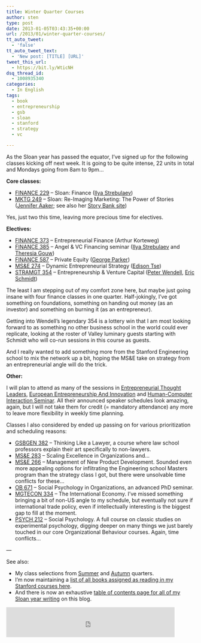 ```yaml
---
title: Winter Quarter Courses
author: sten
type: post
date: 2013-01-05T03:43:35+00:00
url: /2013/01/winter-quarter-courses/
tt_auto_tweet:
  - 'false'
tt_auto_tweet_text:
  - 'New post: [TITLE] [URL]'
tweet_this_url:
  - https://bit.ly/WticNH
dsq_thread_id:
  - 1008935340
categories:
  - In English
tags:
  - book
  - entrepreneurship
  - gsb
  - sloan
  - stanford
  - strategy
  - vc

---
```

As the Sloan year has passed the equator, I&#8217;ve signed up for the following classes kicking off next week. It is going to be quite intense, 22 units in total and Mondays going from 8am to 9pm&#8230;

**Core classes:**

  * [FINANCE 229][1] &#8211; Sloan: Finance ([Ilya Strebulaev][2])
  * [MKTG 249][3] &#8211; Sloan: Re-Imaging Marketing: The Power of Stories ([Jennifer Aaker][4]; see also her [Story Bank site][5])

Yes, just two this time, leaving more precious time for electives.

**Electives:<!--more-->**

  * [FINANCE 373][6] &#8211; Entrepreneurial Finance (Arthur Korteweg)
  * [FINANCE 385][7] &#8211; Angel & VC Financing seminar ([Ilya Strebulaev][2] and [Theresia Gouw][8])
  * [FINANCE 587][9] &#8211; Private Equity ([George Parker][10])
  * [MS&E 274][11] &#8211; Dynamic Entrepreneurial Strategy ([Edison Tse][12])
  * [STRAMGT 354][13] &#8211; Entrepreneurship & Venture Capital ([Peter Wendell][14], [Eric Schmidt][15])

The least I am stepping out of my comfort zone here, but maybe just going insane with four finance classes in one quarter. Half-jokingly, I&#8217;ve got something on foundations, something on handing out money (as an investor) and something on burning it (as an entrepreneur).

Getting into Wendell&#8217;s legendary 354 is a lottery win that I am most looking forward to as something no other business school in the world could ever replicate, looking at the roster of Valley luminary guests starting with Schmidt who will co-run sessions in this course as guests.

And I really wanted to add something more from the Stanford Engineering school to mix the network up a bit, hoping the MS&E take on strategy from an entrepreneurial angle will do the trick.

**Other:**

I will plan to attend as many of the sessions in [Entrepreneurial Thought Leaders][16], [European Entrepreneurship And Innovation][17] and [Human-Computer Interaction Seminar][18]. All their announced speaker schedules look amazing, again, but I will not take them for credit (= mandatory attendance) any more to leave more flexibility in weekly time planning.

Classes I also considered by ended up passing on for various prioritization and scheduling reasons:

  * [GSBGEN 382][19] &#8211; Thinking Like a Lawyer, a course where law school professors explain their art specifically to non-lawyers.
  * [MS&E 283][20] &#8211; Scaling Excellence in Organizations and&#8230;
  * [MS&E 266][21] &#8211; Management of New Product Development. Sounded even more appealing options for inflitrating the Engineering school Masters program than the strategy class I got, but there were unsolvable time conflicts for these&#8230;
  * [OB 671][22] &#8211; Social Psychology in Organizations, an advanced PhD seminar.
  * [MGTECON 334][23] &#8211; The International Economy. I&#8217;ve missed something bringing a bit of non-US angle to my schedule, but eventually not sure if international trade policy, even if intellectually interesting is the biggest gap to fill at the moment.
  * [PSYCH 212][24] &#8211; Social Psychology. A full course on classic studies on experimental psychology, digging deeper on many things we just barely touched in our core Organizational Behaviour courses. Again, time conflicts&#8230;

&#8212;

See also:

  * My class selections from [Summer][25] and [Autumn][26] quarters.
  * I&#8217;m now maintaining a [list of all books assigned as reading in my Stanford courses here][27].
  * And there is now an exhaustive [table of contents page for all of my Sloan year writing][28] on this blog.

<iframe src="http://www.facebook.com/plugins/like.php?href=http%3A%2F%2Fsten.tamkivi.com%2F2013%2F01%2Fwinter-quarter-courses%2F&layout=standard&show_faces=true&width=450&action=like&colorscheme=light&height=80" scrolling="no" frameborder="0" style="border:none; overflow:hidden; width:450px; height:80px;" allowTransparency="true"></iframe>

 [1]: http://explorecourses.stanford.edu/search?view=catalog&filter-coursestatus-Active=on&page=0&catalog=&q=FINANCE+229%3A+Sloan%3A+Finance&collapse=
 [2]: http://faculty-gsb.stanford.edu/strebulaev/
 [3]: http://explorecourses.stanford.edu/search?view=timeschedule&filter-coursestatus-Active=on&page=0&catalog=&q=MKTG249&collapse=
 [4]: http://faculty-gsb.stanford.edu/aaker/
 [5]: http://stanford.edu/class/gsbgen542/
 [6]: http://explorecourses.stanford.edu/search?view=catalog&filter-coursestatus-Active=on&page=0&catalog=&q=FINANCE+373%3A+Entrepreneurial+Finance&collapse=
 [7]: http://explorecourses.stanford.edu/search?view=catalog&filter-coursestatus-Active=on&page=0&catalog=&q=FINANCE+385%3A+Angel+and+Venture+Capital+Financing+and+Decision+Making&collapse=
 [8]: http://www.forbes.com/lists/midas/2012/theresia-gouw-ranzetta.html
 [9]: http://explorecourses.stanford.edu/search?view=catalog&filter-coursestatus-Active=on&page=0&catalog=&q=FINANCE+587%3A+Private+Equity+-+Understanding+the+Deal&collapse=
 [10]: http://www.gsb.stanford.edu/users/gparker
 [11]: http://explorecourses.stanford.edu/CourseSearch/search?view=catalog&filter-coursestatus-Active=on&page=0&catalog=&q=ms%26e+274&collapse=
 [12]: http://engineering.stanford.edu/profile/etse
 [13]: https://explorecourses.stanford.edu/search?view=catalog&filter-coursestatus-Active=on&page=0&catalog=&q=STRAMGT+354%3A+Entrepreneurship+and+Venture+Capital&collapse=
 [14]: http://www.gsb.stanford.edu/users/pwendell
 [15]: http://en.wikipedia.org/wiki/Eric_Schmidt
 [16]: http://etl.stanford.edu
 [17]: http://www.europeanentrepreneursatstanford.com/
 [18]: http://hci.stanford.edu/courses/cs547/
 [19]: http://explorecourses.stanford.edu/CourseSearch/search?view=catalog&filter-coursestatus-Active=on&page=0&catalog=&q=GSBGEN+382+&collapse=
 [20]: http://explorecourses.stanford.edu/CourseSearch/search?view=catalog&filter-coursestatus-Active=on&page=0&catalog=&q=MS%26E+283&collapse=
 [21]: http://explorecourses.stanford.edu/CourseSearch/search?view=catalog&filter-coursestatus-Active=on&page=0&catalog=&q=MS%26E+266&collapse=
 [22]: http://explorecourses.stanford.edu/CourseSearch/search?view=catalog&filter-coursestatus-Active=on&page=0&catalog=&q=OB671&collapse=
 [23]: http://explorecourses.stanford.edu/CourseSearch/search?view=catalog&filter-coursestatus-Active=on&page=0&catalog=&q=MGTECON+334&collapse=
 [24]: http://explorecourses.stanford.edu/CourseSearch/search?view=catalog&filter-coursestatus-Active=on&page=0&catalog=&q=PSYCH+212&collapse=
 [25]: http://sten.tamkivi.com/2012/08/summer-quarter-schedule-books/ "Summer Quarter Schedule & Books"
 [26]: http://sten.tamkivi.com/2012/09/autumn-quarter-courses/ "Autumn Quarter Courses"
 [27]: http://www.goodreads.com/shelf/show/stanford-sloan
 [28]: http://sten.tamkivi.com/stanford-sloan-2013/ "Stanford Sloan 2013"